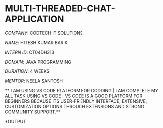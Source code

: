 # MULTI-THREADED-CHAT-APPLICATION

*COMPANY*: CODTECH IT SOLUTIONS

*NAME*: HITESH KUMAR BARIK

*INTERN ID*: CT04DH313

*DOMAIN*: JAVA PROGRAMMING

*DURATION*: 4 WEEKS

*MENTOR*: NEELA SANTOSH

** I AM USING VS CODE PLATFORM FOR CODDING | I AM COMPLETE MY ALL TASK USING VS CODE | VS CODE IS A GOOD PLATFORM FOR BEGINNERS BECAUSE ITS USER-FRIENDLY INTERFACE, EXTENSIVE, CUSTOMIZATION OPTIONS THROUGH EXTENSIONS AND STRONG COMMUNITY SUPPORT.**

*OUTPUT
